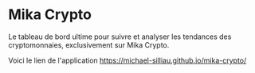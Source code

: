 # Mika Crypto

Le tableau de bord ultime pour suivre et analyser les tendances des cryptomonnaies, exclusivement sur Mika Crypto.

Voici le lien de l'application https://michael-silliau.github.io/mika-crypto/
